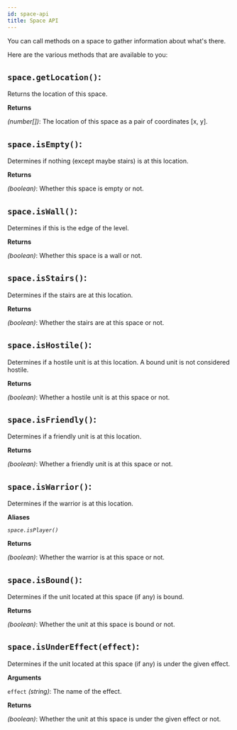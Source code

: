 ```yaml
---
id: space-api
title: Space API
---
```


You can call methods on a space to gather information about what's there.

Here are the various methods that are available to you:

## `space.getLocation()`:

Returns the location of this space.

**Returns**

_(number[])_: The location of this space as a pair of coordinates [x, y].

## `space.isEmpty()`:

Determines if nothing (except maybe stairs) is at this location.

**Returns**

_(boolean)_: Whether this space is empty or not.

## `space.isWall()`:

Determines if this is the edge of the level.

**Returns**

_(boolean)_: Whether this space is a wall or not.

## `space.isStairs()`:

Determines if the stairs are at this location.

**Returns**

_(boolean)_: Whether the stairs are at this space or not.

## `space.isHostile()`:

Determines if a hostile unit is at this location. A bound unit is not considered
hostile.

**Returns**

_(boolean)_: Whether a hostile unit is at this space or not.

## `space.isFriendly()`:

Determines if a friendly unit is at this location.

**Returns**

_(boolean)_: Whether a friendly unit is at this space or not.

## `space.isWarrior()`:

Determines if the warrior is at this location.

**Aliases**

_`space.isPlayer()`_

**Returns**

_(boolean)_: Whether the warrior is at this space or not.

## `space.isBound()`:

Determines if the unit located at this space (if any) is bound.

**Returns**

_(boolean)_: Whether the unit at this space is bound or not.

## `space.isUnderEffect(effect)`:

Determines if the unit located at this space (if any) is under the given effect.

**Arguments**

`effect` _(string)_: The name of the effect.

**Returns**

_(boolean)_: Whether the unit at this space is under the given effect or not.
